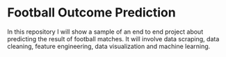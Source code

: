 # Football Outcome Prediction
In this repository I will show a sample of an end to end project about predicting the result of football matches. It will involve data scraping, data cleaning, feature engineering, data visualization and machine learning.
